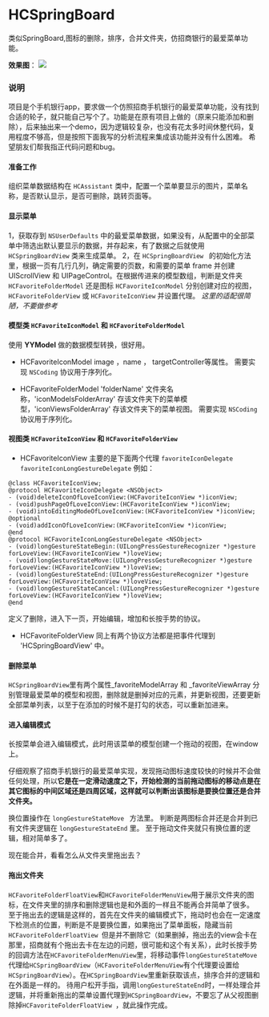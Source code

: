 # HCSpringBoard
类似SpringBoard,图标的删除，排序，合并文件夹，仿招商银行的最爱菜单功能。

**效果图**：
![](http://upload-images.jianshu.io/upload_images/292794-017cef510596657e.gif?imageMogr2/auto-orient/strip)

### 说明
项目是个手机银行app，要求做一个仿照招商手机银行的最爱菜单功能，没有找到合适的轮子，就只能自己写个了。功能是在原有项目上做的（原来只能添加和删除），后来抽出来一个demo，因为逻辑较复杂，也没有花太多时间休整代码，复用程度不够高，但是按照下面我写的分析流程来集成该功能并没有什么困难。
希望朋友们帮我指正代码问题和bug。

#### 准备工作
组织菜单数据结构在 `HCAssistant` 类中，配置一个菜单要显示的图片，菜单名称，是否默认显示，是否可删除，跳转页面等。

#### 显示菜单
1，获取存到 `NSUserDefaults` 中的最爱菜单数据，如果没有，从配置中的全部菜单中筛选出默认要显示的数据，并存起来，有了数据之后就使用 `HCSpringBoardView` 类来生成菜单。
2，在 `HCSpringBoardView ` 的初始化方法里，根据一页有几行几列，确定需要的页数，和需要的菜单 frame 并创建 UIScrollView 和 UIPageControl。在根据传进来的模型数组，判断是文件夹 `HCFavoriteFolderModel` 还是图标 `HCFavoriteIconModel` 分别创建对应的视图，`HCFavoriteFolderView` 或 `HCFavoriteIconView` 并设置代理。
*这里的适配很简陋，不要做参考*
#### 模型类 `HCFavoriteIconModel` 和 `HCFavoriteFolderModel` 
使用 **YYModel** 做的数据模型转换，很好用。
* HCFavoriteIconModel
image ，name ， targetController等属性。
需要实现 `NSCoding` 协议用于序列化。

* HCFavoriteFolderModel
'folderName' 文件夹名称，'iconModelsFolderArray' 存该文件夹下的菜单模型，'iconViewsFolderArray' 存该文件夹下的菜单视图。
需要实现 `NSCoding` 协议用于序列化。

#### 视图类 `HCFavoriteIconView` 和 `HCFavoriteFolderView`
* HCFavoriteIconView
主要的是下面两个代理
`favoriteIconDelegate`
`favoriteIconLongGestureDelegate`
例如：
```
@class HCFavoriteIconView;
@protocol HCFavoriteIconDelegate <NSObject>
- (void)deleteIconOfLoveIconView:(HCFavoriteIconView *)iconView;
- (void)pushPageOfLoveIconView:(HCFavoriteIconView *)iconView;
- (void)intoEditingModeOfLoveIconView:(HCFavoriteIconView *)iconView;
@optional
- (void)addIconOfLoveIconView:(HCFavoriteIconView *)iconView;
@end
@protocol HCFavoriteIconLongGestureDelegate <NSObject>
- (void)longGestureStateBegin:(UILongPressGestureRecognizer *)gesture forLoveView:(HCFavoriteIconView *)loveView;
- (void)longGestureStateMove:(UILongPressGestureRecognizer *)gesture forLoveView:(HCFavoriteIconView *)loveView;
- (void)longGestureStateEnd:(UILongPressGestureRecognizer *)gesture forLoveView:(HCFavoriteIconView *)loveView;
- (void)longGestureStateCancel:(UILongPressGestureRecognizer *)gesture forLoveView:(HCFavoriteIconView *)loveView;
@end
```
定义了删除，进入下一页，开始编辑，增加和长按手势的协议。

* HCFavoriteFolderView
同上有两个协议方法都是把事件代理到 'HCSpringBoardView' 中。

#### 删除菜单
`HCSpringBoardView`里有两个属性_favoriteModelArray 和 _favoriteViewArray 分别管理最爱菜单的模型和视图，删除就是删掉对应的元素，并更新视图，还要更新全部菜单列表，以至于在添加的时候不是打勾的状态，可以重新加进来。

#### 进入编辑模式
长按菜单会进入编辑模式，此时用该菜单的模型创建一个拖动的视图，在window上。

仔细观察了招商手机银行的最爱菜单实现，发现拖动图标速度较快的时候并不会做任何处理，所以**它是在一定滑动速度之下，开始检测的当前拖动图标的移动点是在其它图标的中间区域还是四周区域，这样就可以判断出该图标是要换位置还是合并文件夹。**

换位置操作在 `longGestureStateMove ` 方法里。
判断是两图标合并还是合并到已有文件夹逻辑在 `longGestureStateEnd` 里。
至于拖动文件夹就只有换位置的逻辑，相对简单多了。

现在能合并，看看怎么从文件夹里拖出去？
#### 拖出文件夹
`HCFavoriteFolderFloatView`和`HCFavoriteFolderMenuView`用于展示文件夹的图标，在文件夹里的排序和删除逻辑也是和外面的一样且不能再合并简单了很多。
至于拖出去的逻辑是这样的，首先在文件夹的编辑模式下，拖动时也会在一定速度下检测点的位置，判断是不是要换位置，如果拖出了菜单面板，隐藏当前`HCFavoriteFolderFloatView `但是并不删除它（如果删掉，拖出去的view会卡在那里，招商就有个拖出去卡在左边的问题，很可能和这个有关系），此时长按手势的回调方法在`HCFavoriteFolderMenuView`里，将移动事件`longGestureStateMove`代理给`HCSpringBoardView`（`HCFavoriteFolderMenuView`有个代理要设置给`HCSpringBoardView`）。在`HCSpringBoardView`里重新获取该点，排序合并的逻辑和在外面是一样的。
待用户松开手指，调用`longGestureStateEnd`时，一样处理合并逻辑，并将重新拖出的菜单设置代理到`HCSpringBoardView`，不要忘了从父视图删除掉`HCFavoriteFolderFloatView `，就此操作完成。
